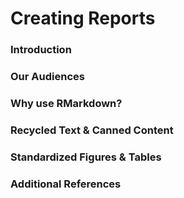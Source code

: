 # Creating Reports

### Introduction

### Our Audiences

### Why use RMarkdown?

### Recycled Text & Canned Content

### Standardized Figures & Tables

### Additional References
